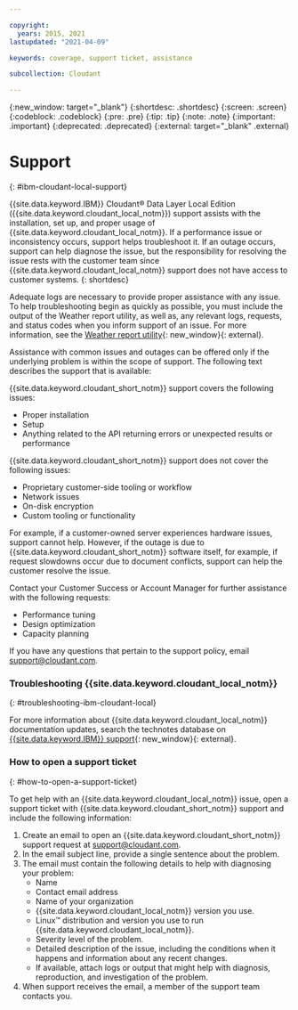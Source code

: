 ```yaml
---

copyright:
  years: 2015, 2021
lastupdated: "2021-04-09"

keywords: coverage, support ticket, assistance

subcollection: Cloudant

---
```


{:new_window: target="_blank"}
{:shortdesc: .shortdesc}
{:screen: .screen}
{:codeblock: .codeblock}
{:pre: .pre}
{:tip: .tip}
{:note: .note}
{:important: .important}
{:deprecated: .deprecated}
{:external: target="_blank" .external}

<!-- Acrolinx: 2021-04-09 -->

# Support
{: #ibm-cloudant-local-support}

{{site.data.keyword.IBM}} Cloudant&reg; Data Layer Local Edition ({{site.data.keyword.cloudant_local_notm}}) support assists with the installation, set up, and proper usage of {{site.data.keyword.cloudant_local_notm}}. If a performance issue or inconsistency occurs, support helps troubleshoot it. If an outage occurs, support can help diagnose the issue, but the responsibility for resolving the issue rests with the customer team since {{site.data.keyword.cloudant_local_notm}} support does not have access to customer systems.
{: shortdesc}

Adequate logs are necessary to provide proper assistance with any issue. To help troubleshooting begin as quickly as possible, you must include the output of the Weather report utility, as well as, any relevant logs, requests, and status codes when you inform support of an issue. For more information, see the [Weather report utility](/docs/Cloudant?topic=Cloudant-diagnose-troubleshoot#monitor-cluster-health-with-weatherreport){: new_window}{: external}.

Assistance with common issues and outages can be offered only if the underlying problem is within the scope of support. The following text describes the support that is available: 

{{site.data.keyword.cloudant_short_notm}} support covers the following issues:

- Proper installation
- Setup
- Anything related to the API returning errors or unexpected results or performance

{{site.data.keyword.cloudant_short_notm}} support does not cover the following issues:

- Proprietary customer-side tooling or workflow
- Network issues 
- On-disk encryption 
- Custom tooling or functionality

For example, if a customer-owned server experiences hardware issues, support cannot help. However, if the outage is due to {{site.data.keyword.cloudant_short_notm}} software itself, for example, if request slowdowns occur due to document conflicts, support can help the customer resolve the issue.

Contact your Customer Success or Account Manager for further assistance with the following requests:

- Performance tuning
- Design optimization
- Capacity planning

If you have any questions that pertain to the support policy, email support@cloudant.com.

### Troubleshooting {{site.data.keyword.cloudant_local_notm}}
{: #troubleshooting-ibm-cloudant-local}

For more information about {{site.data.keyword.cloudant_local_notm}} documentation updates, search the technotes database on [{{site.data.keyword.IBM}} support](http://www-01.ibm.com/support/search.wss?q=technotes%20cloudant%20local&ibm-search=site){: new_window}{: external}.

### How to open a support ticket
{: #how-to-open-a-support-ticket}

To get help with an {{site.data.keyword.cloudant_local_notm}} issue, open a support ticket with {{site.data.keyword.cloudant_short_notm}} support and include the following information:

1. Create an email to open an {{site.data.keyword.cloudant_short_notm}} support request at support@cloudant.com.
2. In the email subject line, provide a single sentence about the problem.
3. The email must contain the following details to help with diagnosing your problem:
    - Name
    - Contact email address
    - Name of your organization
    - {{site.data.keyword.cloudant_local_notm}} version you use.
    - Linux&trade; distribution and version you use to run {{site.data.keyword.cloudant_local_notm}}.
    - Severity level of the problem.
    - Detailed description of the issue, including the conditions when it happens and information about any recent changes.
    - If available, attach logs or output that might help with diagnosis, reproduction, and investigation of the problem.
4. When support receives the email, a member of the support team contacts you.

